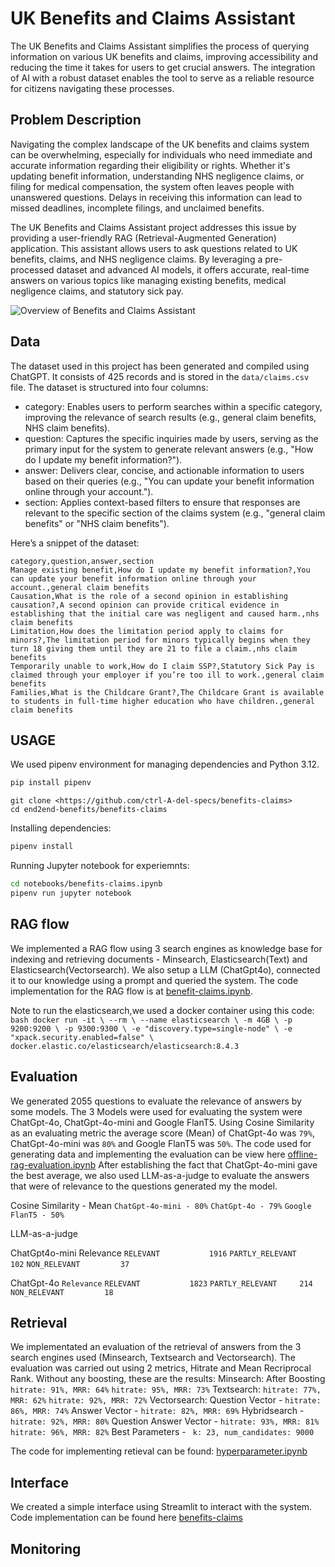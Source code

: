 # UK Benefits and Claims Assistant

The UK Benefits and Claims Assistant simplifies the process of querying information on various UK benefits and claims, improving accessibility and reducing the time it takes for users to get crucial answers. The integration of AI with a robust dataset enables the tool to serve as a reliable resource for citizens navigating these processes.

## Problem Description

Navigating the complex landscape of the UK benefits and claims system can be overwhelming, especially for individuals who need immediate and accurate information regarding their eligibility or rights. Whether it's updating benefit information, understanding NHS negligence claims, or filing for medical compensation, the system often leaves people with unanswered questions. Delays in receiving this information can lead to missed deadlines, incomplete filings, and unclaimed benefits.

The UK Benefits and Claims Assistant project addresses this issue by providing a user-friendly RAG (Retrieval-Augmented Generation) application. This assistant allows users to ask questions related to UK benefits, claims, and NHS negligence claims. By leveraging a pre-processed dataset and advanced AI models, it offers accurate, real-time answers on various topics like managing existing benefits, medical negligence claims, and statutory sick pay.

![Overview of Benefits and Claims Assistant](/workspaces/benefits-claims/end2end-benefits/benefits-claims/notebooks/data/benefits.png)

## Data

The dataset used in this project has been generated and compiled using ChatGPT. It consists of 425 records and is stored in the `data/claims.csv` file. The dataset is structured into four columns:

- category: Enables users to perform searches within a specific category, improving the relevance of search results (e.g., general claim benefits, NHS claim benefits).
- question: Captures the specific inquiries made by users, serving as the primary input for the system to generate relevant answers (e.g., "How do I update my benefit information?").
- answer: Delivers clear, concise, and actionable information to users based on their queries (e.g., "You can update your benefit information online through your account.").
- section: Applies context-based filters to ensure that responses are relevant to the specific section of the claims system (e.g., "general claim benefits" or "NHS claim benefits").

Here’s a snippet of the dataset:

```csv
category,question,answer,section
Manage existing benefit,How do I update my benefit information?,You can update your benefit information online through your account.,general claim benefits
Causation,What is the role of a second opinion in establishing causation?,A second opinion can provide critical evidence in establishing that the initial care was negligent and caused harm.,nhs claim benefits
Limitation,How does the limitation period apply to claims for minors?,The limitation period for minors typically begins when they turn 18 giving them until they are 21 to file a claim.,nhs claim benefits
Temporarily unable to work,How do I claim SSP?,Statutory Sick Pay is claimed through your employer if you’re too ill to work.,general claim benefits
Families,What is the Childcare Grant?,The Childcare Grant is available to students in full-time higher education who have children.,general claim benefits
```
## USAGE 

We used pipenv environment for managing dependencies and Python 3.12.

```bash
pip install pipenv
```

```
git clone <https://github.com/ctrl-A-del-specs/benefits-claims>
cd end2end-benefits/benefits-claims
```
Installing dependencies:

```bash
pipenv install
```
Running Jupyter notebook for experiemnts:

```bash
cd notebooks/benefits-claims.ipynb
pipenv run jupyter notebook
```

## RAG flow

We implemented a RAG flow using 3 search engines as knowledge base for indexing and retrieving documents - Minsearch, Elasticsearch(Text) and Elasticsearch(Vectorsearch). We also setup a LLM (ChatGpt4o), connected it to our knowledge using a prompt and queried the system. The code implementation for the RAG flow is at [benefit-claims.ipynb](./notebooks/benefit-claims.ipynb).

Note to run the elasticsearch,we used a docker container using this code:
`bash
docker run -it \
    --rm \
    --name elasticsearch \
    -m 4GB \
    -p 9200:9200 \
    -p 9300:9300 \
    -e "discovery.type=single-node" \
    -e "xpack.security.enabled=false" \
    docker.elastic.co/elasticsearch/elasticsearch:8.4.3`

## Evaluation

We generated 2055 questions to evaluate the relevance of answers by some models. The 3 Models were used for evaluating the system were ChatGpt-4o, ChatGpt-4o-mini and Google FlanT5. 
Using Cosine Similarity as an evaluating metric the average score (Mean) of ChatGpt-4o was `79%`, ChatGpt-4o-mini was `80%` and Google FlanT5 was `50%`. The code used for generating data and implementing the evaluation can be view here [offline-rag-evaluation.ipynb](./notebooks/offline-rag-evaluation.ipynb)
After establishing the fact that ChatGpt-4o-mini gave the best average, we also used LLM-as-a-judge to evaluate the answers that were of relevance to the questions generated my the model.

Cosine Similarity - Mean
`ChatGpt-4o-mini - 80%`
`ChatGpt-4o - 79%`
`Google FlanT5 - 50%`

LLM-as-a-judge

ChatGpt4o-mini
Relevance
`RELEVANT           1916`
`PARTLY_RELEVANT     102`
`NON_RELEVANT         37`

ChatGpt-4o
`Relevance`
`RELEVANT           1823`
`PARTLY_RELEVANT     214`
`NON_RELEVANT         18`

## Retrieval

 We implementated an evaluation of the retrieval of answers from the 3 search engines used (Minsearch, Textsearch and Vectorsearch). The evaluation was carried out using 2 metrics, Hitrate and Mean Recriprocal Rank. Without any boosting, these are the results:
 Minsearch:                   After Boosting
 `hitrate: 91%, MRR: 64%`     `hitrate: 95%, MRR: 73%`
Textsearch:
`hitrate: 77%, MRR: 62%`      `hitrate: 92%, MRR: 72%`
Vectorsearch:
Question Vector - 
`hitrate: 86%, MRR: 74%`
Answer Vector - 
`hitrate: 82%, MRR: 69%`
Hybridsearch - 
`hitrate: 92%, MRR: 80%`
Question Answer Vector -
`hitrate: 93%, MRR: 81%`     `hitrate: 96%, MRR: 82%`
Best Parameters -
` k: 23, num_candidates: 9000`

The code for implementing retieval can be found: [hyperparameter.ipynb](./notebooks/hyperparameter.ipynb)

## Interface

We created a simple interface using Streamlit to interact with the system. Code implementation can be found here [benefits-claims](./generate_data/qa.py)

## Monitoring


